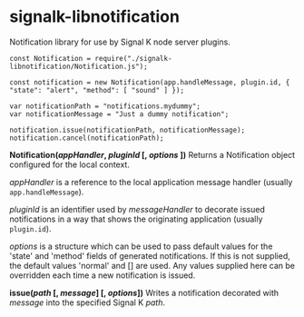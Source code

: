 # signalk-libnotification
Notification library for use by Signal K node server plugins.
```
const Notification = require("./signalk-libnotification/Notification.js");

const notification = new Notification(app.handleMessage, plugin.id, { "state": "alert", "method": [ "sound" ] });

var notificationPath = "notifications.mydummy";
var notificationMessage = "Just a dummy notification";

notification.issue(notificationPath, notificationMessage);
notification.cancel(notificationPath);
```

__Notification(*appHandler*, *pluginId* [, *options* ])__
Returns a Notification object configured for the local context.

*appHandler* is a reference to the local application message handler (usually ```app.handleMessage```).

*pluginId* is an identifier used by *messageHandler* to decorate issued notifications in a way that shows the originating application (usually ```plugin.id```).

*options* is a structure which can be used to pass default values for the 'state' and 'method' fields of generated notifications.
If this is not supplied, the default values 'normal' and [] are used.
Any values supplied here can be overridden each time a new notification is issued.

__issue(*path* [, *message*] [, *options*])__
Writes a notification decorated with *message* into the specified Signal K *path*.
